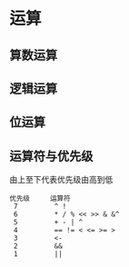 # 运算

## 算数运算

## 逻辑运算

## 位运算



## 运算符与优先级

由上至下代表优先级由高到低
```
优先级     运算符
 7         ^ !
 6         * / % << >> & &^
 5         + - | ^
 4         == != < <= >= >
 3         <-
 2         &&
 1         ||
 ```
